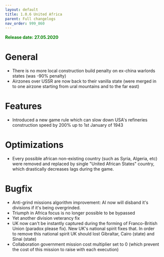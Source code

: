 ```yaml
---
layout: default
title: 1.0.6 United Africa
parent: Full changelogs
nav_order: 999_860
---
```


<p style="color: green; font-weight: bold">Release date: 27.05.2020</p>

# General
* There is no more local construction build penalty on ex-china warlords states (was -90% penalty)
* Airzones over USSR are now back to their vanilla state (were merged in to one airzone starting from ural mountains and to the far east)
# Features
* Introduced a new game rule which can slow down USA's refineries construction speed by 200% up to 1st January of 1943
# Optimizations
* Every possible african non-existing country (such as Syria, Algeria, etc) were removed and replaced by single 
 "United African States" country, which drastically decreases lags during the game.
# Bugfix
* Anti-grind missions algorithm improvement: AI now will disband it's divisions if it's being overgrinded.
* Triumph in Africa focus is no longer possible to be bypassed
* Yet another division veterancy fix
* UK now can't be instantly captured during the forming of Franco-British Union (paradox please fix). New UK's national spirit fixes that. In order to remove this national spirit UK should lost Gibraltar, Cairo (state) and Sinai (state)
* Collaboration government mission cost multiplier set to 0 (which prevent the cost of this mission to raise with each execution)
